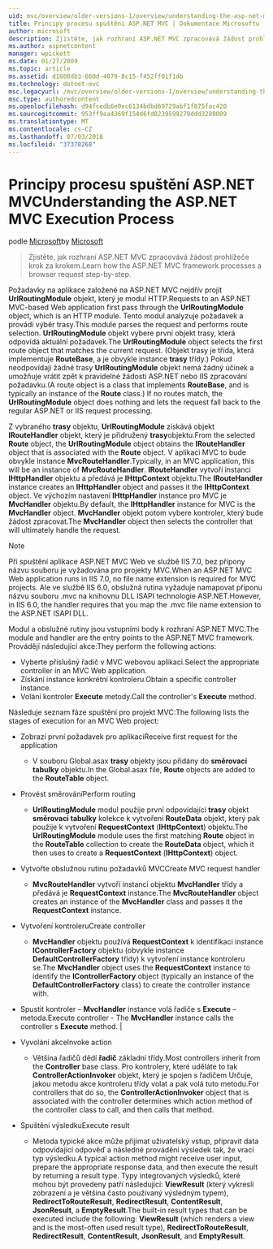```yaml
---
uid: mvc/overview/older-versions-1/overview/understanding-the-asp-net-mvc-execution-process
title: Principy procesu spuštění ASP.NET MVC | Dokumentace Microsoftu
author: microsoft
description: Zjistěte, jak rozhraní ASP.NET MVC zpracovává žádost prohlížeče krok za krokem.
ms.author: aspnetcontent
manager: wpickett
ms.date: 01/27/2009
ms.topic: article
ms.assetid: d1608db3-660d-4079-8c15-f452ff01f1db
ms.technology: dotnet-mvc
msc.legacyurl: /mvc/overview/older-versions-1/overview/understanding-the-asp-net-mvc-execution-process
msc.type: authoredcontent
ms.openlocfilehash: d94fcedb6e0ec6134bdbd69729abf1f875fac420
ms.sourcegitcommit: 953ff9ea4369f154d6fd0239599279ddd3280009
ms.translationtype: MT
ms.contentlocale: cs-CZ
ms.lasthandoff: 07/03/2018
ms.locfileid: "37378268"
---
```

<a name="understanding-the-aspnet-mvc-execution-process"></a><span data-ttu-id="4496b-103">Principy procesu spuštění ASP.NET MVC</span><span class="sxs-lookup"><span data-stu-id="4496b-103">Understanding the ASP.NET MVC Execution Process</span></span>
====================
<span data-ttu-id="4496b-104">podle [Microsoft](https://github.com/microsoft)</span><span class="sxs-lookup"><span data-stu-id="4496b-104">by [Microsoft](https://github.com/microsoft)</span></span>

> <span data-ttu-id="4496b-105">Zjistěte, jak rozhraní ASP.NET MVC zpracovává žádost prohlížeče krok za krokem.</span><span class="sxs-lookup"><span data-stu-id="4496b-105">Learn how the ASP.NET MVC framework processes a browser request step-by-step.</span></span>


<span data-ttu-id="4496b-106">Požadavky na aplikace založené na ASP.NET MVC nejdřív projít **UrlRoutingModule** objekt, který je modul HTTP.</span><span class="sxs-lookup"><span data-stu-id="4496b-106">Requests to an ASP.NET MVC-based Web application first pass through the **UrlRoutingModule** object, which is an HTTP module.</span></span> <span data-ttu-id="4496b-107">Tento modul analyzuje požadavek a provádí výběr trasy.</span><span class="sxs-lookup"><span data-stu-id="4496b-107">This module parses the request and performs route selection.</span></span> <span data-ttu-id="4496b-108">**UrlRoutingModule** objekt vybere první objekt trasy, která odpovídá aktuální požadavek.</span><span class="sxs-lookup"><span data-stu-id="4496b-108">The **UrlRoutingModule** object selects the first route object that matches the current request.</span></span> <span data-ttu-id="4496b-109">(Objekt trasy je třída, která implementuje **RouteBase**, a je obvykle instance **trasy** třídy.) Pokud neodpovídají žádné trasy **UrlRoutingModule** objekt nemá žádný účinek a umožňuje vrátit zpět k pravidelné žádosti ASP.NET nebo IIS zpracování požadavku.</span><span class="sxs-lookup"><span data-stu-id="4496b-109">(A route object is a class that implements **RouteBase**, and is typically an instance of the **Route** class.) If no routes match, the **UrlRoutingModule** object does nothing and lets the request fall back to the regular ASP.NET or IIS request processing.</span></span>

<span data-ttu-id="4496b-110">Z vybraného **trasy** objektu, **UrlRoutingModule** získává objekt **IRouteHandler** objekt, který je přidružený **trasy**objektu.</span><span class="sxs-lookup"><span data-stu-id="4496b-110">From the selected **Route** object, the **UrlRoutingModule** object obtains the **IRouteHandler** object that is associated with the **Route** object.</span></span> <span data-ttu-id="4496b-111">V aplikaci MVC to bude obvykle instance **MvcRouteHandler**.</span><span class="sxs-lookup"><span data-stu-id="4496b-111">Typically, in an MVC application, this will be an instance of **MvcRouteHandler**.</span></span> <span data-ttu-id="4496b-112">**IRouteHandler** vytvoří instanci **IHttpHandler** objektu a předává je **IHttpContext** objektu.</span><span class="sxs-lookup"><span data-stu-id="4496b-112">The **IRouteHandler** instance creates an **IHttpHandler** object and passes it the **IHttpContext** object.</span></span> <span data-ttu-id="4496b-113">Ve výchozím nastavení **IHttpHandler** instance pro MVC je **MvcHandler** objektu.</span><span class="sxs-lookup"><span data-stu-id="4496b-113">By default, the **IHttpHandler** instance for MVC is the **MvcHandler** object.</span></span> <span data-ttu-id="4496b-114">**MvcHandler** objekt potom vybere kontroler, který bude žádost zpracovat.</span><span class="sxs-lookup"><span data-stu-id="4496b-114">The **MvcHandler** object then selects the controller that will ultimately handle the request.</span></span>

> [!NOTE]
> <span data-ttu-id="4496b-115">Při spuštění aplikace ASP.NET MVC Web ve službě IIS 7.0, bez přípony názvu souboru je vyžadována pro projekty MVC.</span><span class="sxs-lookup"><span data-stu-id="4496b-115">When an ASP.NET MVC Web application runs in IIS 7.0, no file name extension is required for MVC projects.</span></span> <span data-ttu-id="4496b-116">Ale ve službě IIS 6.0, obslužná rutina vyžaduje namapovat příponu názvu souboru .mvc na knihovnu DLL ISAPI technologie ASP.NET.</span><span class="sxs-lookup"><span data-stu-id="4496b-116">However, in IIS 6.0, the handler requires that you map the .mvc file name extension to the ASP.NET ISAPI DLL.</span></span>


<span data-ttu-id="4496b-117">Modul a obslužné rutiny jsou vstupními body k rozhraní ASP.NET MVC.</span><span class="sxs-lookup"><span data-stu-id="4496b-117">The module and handler are the entry points to the ASP.NET MVC framework.</span></span> <span data-ttu-id="4496b-118">Provádějí následující akce:</span><span class="sxs-lookup"><span data-stu-id="4496b-118">They perform the following actions:</span></span>

- <span data-ttu-id="4496b-119">Vyberte příslušný řadič v MVC webovou aplikaci.</span><span class="sxs-lookup"><span data-stu-id="4496b-119">Select the appropriate controller in an MVC Web application.</span></span>
- <span data-ttu-id="4496b-120">Získání instance konkrétní kontroleru.</span><span class="sxs-lookup"><span data-stu-id="4496b-120">Obtain a specific controller instance.</span></span>
- <span data-ttu-id="4496b-121">Volání kontroler **Execute** metody.</span><span class="sxs-lookup"><span data-stu-id="4496b-121">Call the controller's **Execute** method.</span></span>

<span data-ttu-id="4496b-122">Následuje seznam fáze spuštění pro projekt MVC:</span><span class="sxs-lookup"><span data-stu-id="4496b-122">The following lists the stages of execution for an MVC Web project:</span></span>

- <span data-ttu-id="4496b-123">Zobrazí první požadavek pro aplikaci</span><span class="sxs-lookup"><span data-stu-id="4496b-123">Receive first request for the application</span></span> 

    - <span data-ttu-id="4496b-124">V souboru Global.asax **trasy** objekty jsou přidány do **směrovací tabulky** objektu.</span><span class="sxs-lookup"><span data-stu-id="4496b-124">In the Global.asax file, **Route** objects are added to the **RouteTable** object.</span></span>
- <span data-ttu-id="4496b-125">Provést směrování</span><span class="sxs-lookup"><span data-stu-id="4496b-125">Perform routing</span></span> 

    - <span data-ttu-id="4496b-126">**UrlRoutingModule** modul použije první odpovídající **trasy** objekt **směrovací tabulky** kolekce k vytvoření **RouteData** objekt, který pak použije k vytvoření **RequestContext** (**IHttpContext**) objektu.</span><span class="sxs-lookup"><span data-stu-id="4496b-126">The **UrlRoutingModule** module uses the first matching **Route** object in the **RouteTable** collection to create the **RouteData** object, which it then uses to create a **RequestContext** (**IHttpContext**) object.</span></span>
- <span data-ttu-id="4496b-127">Vytvořte obslužnou rutinu požadavků MVC</span><span class="sxs-lookup"><span data-stu-id="4496b-127">Create MVC request handler</span></span> 

    - <span data-ttu-id="4496b-128">**MvcRouteHandler** vytvoří instanci objektu **MvcHandler** třídy a předává je **RequestContext** instance.</span><span class="sxs-lookup"><span data-stu-id="4496b-128">The **MvcRouteHandler** object creates an instance of the **MvcHandler** class and passes it the **RequestContext** instance.</span></span>
- <span data-ttu-id="4496b-129">Vytvoření kontroleru</span><span class="sxs-lookup"><span data-stu-id="4496b-129">Create controller</span></span> 

    - <span data-ttu-id="4496b-130">**MvcHandler** objektu používá **RequestContext** k identifikaci instance **IControllerFactory** objektu (obvykle instance  **DefaultControllerFactory** třídy) k vytvoření instance kontroleru se.</span><span class="sxs-lookup"><span data-stu-id="4496b-130">The **MvcHandler** object uses the **RequestContext** instance to identify the **IControllerFactory** object (typically an instance of the **DefaultControllerFactory** class) to create the controller instance with.</span></span>
- <span data-ttu-id="4496b-131">Spustit kontroler – **MvcHandler** instance volá řadiče s **Execute** – metoda.</span><span class="sxs-lookup"><span data-stu-id="4496b-131">Execute controller - The **MvcHandler** instance calls the controller s **Execute** method.</span></span> |
- <span data-ttu-id="4496b-132">Vyvolání akce</span><span class="sxs-lookup"><span data-stu-id="4496b-132">Invoke action</span></span> 

    - <span data-ttu-id="4496b-133">Většina řadičů dědí **řadič** základní třídy.</span><span class="sxs-lookup"><span data-stu-id="4496b-133">Most controllers inherit from the **Controller** base class.</span></span> <span data-ttu-id="4496b-134">Pro kontrolery, které uděláte to tak **ControllerActionInvoker** objekt, který je spojen s řadičem Určuje, jakou metodu akce kontroleru třídy volat a pak volá tuto metodu.</span><span class="sxs-lookup"><span data-stu-id="4496b-134">For controllers that do so, the **ControllerActionInvoker** object that is associated with the controller determines which action method of the controller class to call, and then calls that method.</span></span>
- <span data-ttu-id="4496b-135">Spuštění výsledku</span><span class="sxs-lookup"><span data-stu-id="4496b-135">Execute result</span></span> 

    - <span data-ttu-id="4496b-136">Metoda typické akce může přijímat uživatelský vstup, připravit data odpovídající odpověď a následné provádění výsledek tak, že vrací typ výsledku.</span><span class="sxs-lookup"><span data-stu-id="4496b-136">A typical action method might receive user input, prepare the appropriate response data, and then execute the result by returning a result type.</span></span> <span data-ttu-id="4496b-137">Typy integrovaných výsledků, které mohou být provedeny patří následující: **ViewResult** (který vykreslí zobrazení a je většina často používaný výsledným typem), **RedirectToRouteResult**,  **RedirectResult**, **ContentResult**, **JsonResult**, a **EmptyResult**.</span><span class="sxs-lookup"><span data-stu-id="4496b-137">The built-in result types that can be executed include the following: **ViewResult** (which renders a view and is the most-often used result type), **RedirectToRouteResult**, **RedirectResult**, **ContentResult**, **JsonResult**, and **EmptyResult**.</span></span>
